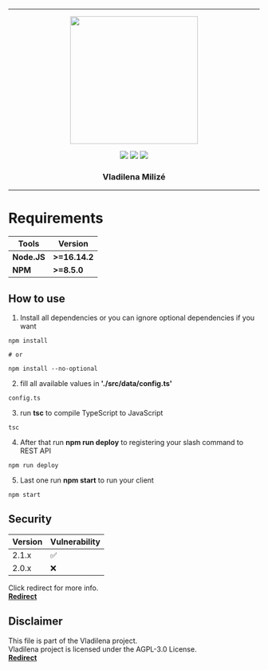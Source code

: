***

<p align="center">
<img src="https://media.discordapp.net/attachments/945764804403036231/958419428058464287/ba3d8bb8c6072d30d650c6a0d6dec00b.jpg" width="256" height="256">
<p align="center">

<img src="https://img.shields.io/github/repo-size/Muunatic/Vladilena?style=flat-square">
<img src="https://img.shields.io/github/package-json/v/Muunatic/Vladilena?style=flat-square">
<img src="https://img.shields.io/snyk/vulnerabilities/github/Muunatic/Vladilena?style=flat-square">

<h3 align="center">Vladilena Milizé</h3>

***

# Requirements

|Tools|Version|
|-|-|
|**Node.JS**|**>=16.14.2**|
|**NPM**|**>=8.5.0**|

## How to use

1. Install all dependencies or you can ignore optional dependencies if you want
```
npm install

# or

npm install --no-optional
```
2. fill all available values in **'./src/data/config.ts'**
```
config.ts
```
3. run **tsc** to compile TypeScript to JavaScript
```
tsc
```
4. After that run **npm run deploy** to registering your slash command to REST API
```
npm run deploy
```
5. Last one run **npm start** to run your client
```
npm start
```

## Security

|Version|Vulnerability|
|-|-|
|2.1.x|:white_check_mark:|
|2.0.x|:x:|

Click redirect for more info.
<br>
<a href="https://github.com/Muunatic/Vladilena/security/policy">**Redirect**</a>

## Disclaimer

This file is part of the Vladilena project.
<br>
Vladilena project is licensed under the AGPL-3.0 License.
<br>
<a href="https://github.com/Muunatic/Vladilena/blob/v2/LICENSE">**Redirect**</a>

